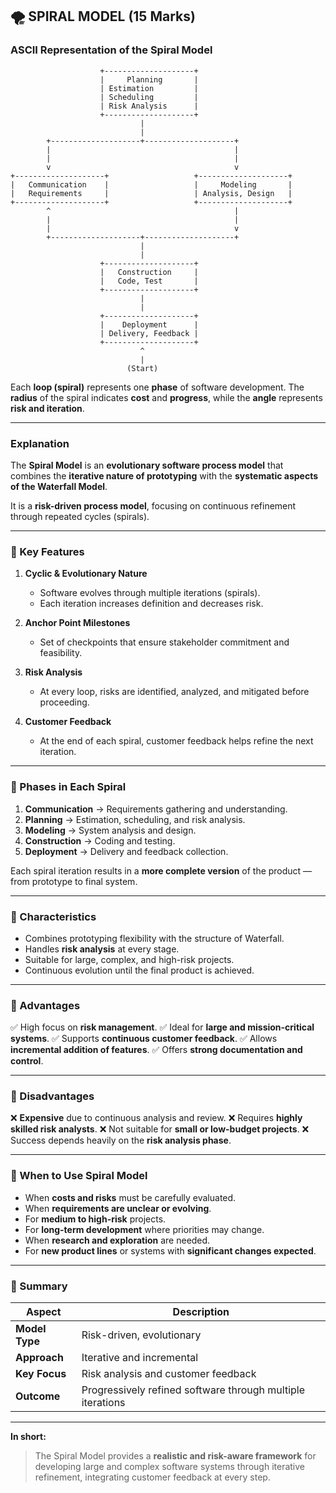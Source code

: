 

## 🌪️ **SPIRAL MODEL (15 Marks)**

### **ASCII Representation of the Spiral Model**

```
                    +--------------------+
                    |     Planning       |
                    | Estimation         |
                    | Scheduling         |
                    | Risk Analysis      |
                    +--------------------+
                             |
                             |
        +--------------------+--------------------+
        |                                         |
        |                                         |
        v                                         v
+--------------------+                   +--------------------+
|   Communication    |                   |     Modeling       |
|   Requirements     |                   | Analysis, Design   |
+--------------------+                   +--------------------+
        ^                                         |
        |                                         |
        |                                         v
        +--------------------+--------------------+
                             |
                             |
                    +--------------------+
                    |   Construction     |
                    |   Code, Test       |
                    +--------------------+
                             |
                             |
                    +--------------------+
                    |    Deployment      |
                    | Delivery, Feedback |
                    +--------------------+
                             ^
                             |
                          (Start)
```

Each **loop (spiral)** represents one **phase** of software development.
The **radius** of the spiral indicates **cost** and **progress**,
while the **angle** represents **risk and iteration**.

---

### **Explanation**

The **Spiral Model** is an **evolutionary software process model** that combines the **iterative nature of prototyping** with the **systematic aspects of the Waterfall Model**.

It is a **risk-driven process model**, focusing on continuous refinement through repeated cycles (spirals).

---

### **🔹 Key Features**

1. **Cyclic & Evolutionary Nature**

   * Software evolves through multiple iterations (spirals).
   * Each iteration increases definition and decreases risk.

2. **Anchor Point Milestones**

   * Set of checkpoints that ensure stakeholder commitment and feasibility.

3. **Risk Analysis**

   * At every loop, risks are identified, analyzed, and mitigated before proceeding.

4. **Customer Feedback**

   * At the end of each spiral, customer feedback helps refine the next iteration.

---

### **🔹 Phases in Each Spiral**

1. **Communication** → Requirements gathering and understanding.
2. **Planning** → Estimation, scheduling, and risk analysis.
3. **Modeling** → System analysis and design.
4. **Construction** → Coding and testing.
5. **Deployment** → Delivery and feedback collection.

Each spiral iteration results in a **more complete version** of the product — from prototype to final system.

---

### **🔹 Characteristics**

* Combines prototyping flexibility with the structure of Waterfall.
* Handles **risk analysis** at every stage.
* Suitable for large, complex, and high-risk projects.
* Continuous evolution until the final product is achieved.

---

### **🔹 Advantages**

✅ High focus on **risk management**.
✅ Ideal for **large and mission-critical systems**.
✅ Supports **continuous customer feedback**.
✅ Allows **incremental addition of features**.
✅ Offers **strong documentation and control**.

---

### **🔹 Disadvantages**

❌ **Expensive** due to continuous analysis and review.
❌ Requires **highly skilled risk analysts**.
❌ Not suitable for **small or low-budget projects**.
❌ Success depends heavily on the **risk analysis phase**.

---

### **🔹 When to Use Spiral Model**

* When **costs and risks** must be carefully evaluated.
* When **requirements are unclear or evolving**.
* For **medium to high-risk** projects.
* For **long-term development** where priorities may change.
* When **research and exploration** are needed.
* For **new product lines** or systems with **significant changes expected**.

---

### **🔹 Summary**

| Aspect         | Description                                                |
| -------------- | ---------------------------------------------------------- |
| **Model Type** | Risk-driven, evolutionary                                  |
| **Approach**   | Iterative and incremental                                  |
| **Key Focus**  | Risk analysis and customer feedback                        |
| **Outcome**    | Progressively refined software through multiple iterations |

---

**In short:**

> The Spiral Model provides a **realistic and risk-aware framework** for developing large and complex software systems through iterative refinement, integrating customer feedback at every step.

